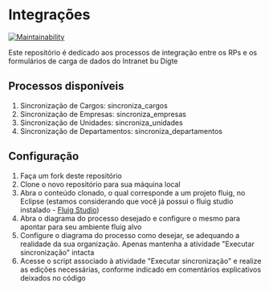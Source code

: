 # Integrações

[![Maintainability](https://api.codeclimate.com/v1/badges/820ae2a57cfe89002f51/maintainability)](https://codeclimate.com/github/digtetecnologia/integracoes/maintainability)

Este repositório é dedicado aos processos de integração entre os RPs e os formulários de carga de dados do Intranet bu Digte

## Processos disponíveis
1. Sincronização de Cargos: sincroniza_cargos
2. Sincronização de Empresas: sincroniza_empresas
3. Sincronização de Unidades: sincroniza_unidades
4. Sincronização de Departamentos: sincroniza_departamentos

## Configuração
1. Faça um fork deste repositório
2. Clone o novo repositório para sua máquina local
3. Abra o conteúdo clonado, o qual corresponde a um projeto fluig, no Eclipse (estamos considerando que você já possui o fluig studio instalado - [Fluig Studio](https://tdn.totvs.com/display/public/fluig/Fluig+Studio))
4. Abra o diagrama do processo desejado e configure o mesmo para apontar para seu ambiente fluig alvo
5. Configure o diagrama do processo como desejar, se adequando a realidade da sua organização. Apenas mantenha a atividade "Executar sincronização" intacta
6. Acesse o script associado à atividade "Executar sincronização" e realize as edições necessárias, conforme indicado em comentários explicativos deixados no código
